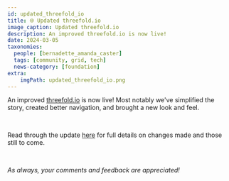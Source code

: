 ```yaml
---
id: updated_threefold_io
title: 🌐 Updated threefold.io
image_caption: Updated threefold.io
description: An improved threefold.io is now live!
date: 2024-03-05
taxonomies:
  people: [bernadette_amanda_caster]
  tags: [community, grid, tech]
  news-category: [foundation]
extra:
    imgPath: updated_threefold_io.png
---
```


An improved [threefold.io](https://www.threefold.io/) is now live! Most notably we've simplified the story, created better navigation, and brought a new look and feel.

<br/>

Read through the update [here](https://forum.threefold.io/t/updated-threefold-io-march-2024/4238) for full details on changes made and those still to come.

<br/>

*As always, your comments and feedback are appreciated!*


